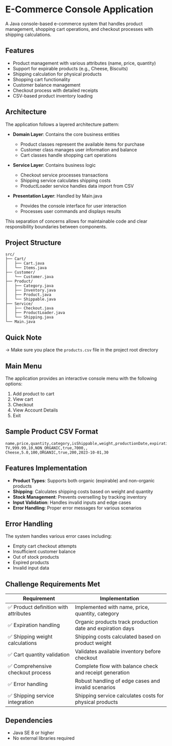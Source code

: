 # E-Commerce Console Application

A Java console-based e-commerce system that handles product management, shopping cart operations, and checkout processes with shipping calculations.

## Features

- Product management with various attributes (name, price, quantity)
- Support for expirable products (e.g., Cheese, Biscuits)
- Shipping calculation for physical products
- Shopping cart functionality
- Customer balance management
- Checkout process with detailed receipts
- CSV-based product inventory loading

## Architecture

The application follows a layered architecture pattern:

- **Domain Layer**: Contains the core business entities
    - Product classes represent the available items for purchase
    - Customer class manages user information and balance
    - Cart classes handle shopping cart operations

- **Service Layer**: Contains business logic
    - Checkout service processes transactions
    - Shipping service calculates shipping costs
    - ProductLoader service handles data import from CSV

- **Presentation Layer**: Handled by Main.java
    - Provides the console interface for user interaction
    - Processes user commands and displays results

This separation of concerns allows for maintainable code and clear responsibility boundaries between components.

## Project Structure

```
src/
├── Cart/
│   ├── Cart.java
│   └── Items.java
├── Customer/
│   └── Customer.java
├── Product/
│   ├── Category.java
│   ├── Inventory.java
│   ├── Product.java
│   └── Shippable.java
├── Service/
│   ├── Checkout.java
│   ├── ProductLoader.java
│   └── Shipping.java
└── Main.java
```

## Quick Note


-> Make sure you place the `products.csv` file in the project root directory


## Main Menu

The application provides an interactive console menu with the following options:

1. Add product to cart
2. View cart
3. Checkout
4. View Account Details
5. Exit

## Sample Product CSV Format

```csv
name,price,quantity,category,isShippable,weight,productionDate,expirationDays
TV,999.99,10,NON_ORGANIC,true,7000,,
Cheese,5.0,100,ORGANIC,true,200,2023-10-01,30
```

## Features Implementation

- **Product Types**: Supports both organic (expirable) and non-organic products
- **Shipping**: Calculates shipping costs based on weight and quantity
- **Stock Management**: Prevents overselling by tracking inventory
- **Input Validation**: Handles invalid inputs and edge cases
- **Error Handling**: Proper error messages for various scenarios

## Error Handling

The system handles various error cases including:
- Empty cart checkout attempts
- Insufficient customer balance
- Out of stock products
- Expired products
- Invalid input data

## Challenge Requirements Met

| Requirement | Implementation |
|-------------|----------------|
| ✅ Product definition with attributes | Implemented with name, price, quantity, category |
| ✅ Expiration handling | Organic products track production date and expiration days |
| ✅ Shipping weight calculations | Shipping costs calculated based on product weight |
| ✅ Cart quantity validation | Validates available inventory before checkout |
| ✅ Comprehensive checkout process | Complete flow with balance check and receipt generation |
| ✅ Error handling | Robust handling of edge cases and invalid scenarios |
| ✅ Shipping service integration | Shipping service calculates costs for physical products |

## Dependencies

- Java SE 8 or higher
- No external libraries required
